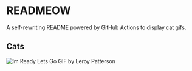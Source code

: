 # READMEOW

A self-rewriting README powered by GitHub Actions to display cat gifs.

## Cats

![Im Ready Lets Go GIF by Leroy Patterson](https://media2.giphy.com/media/CjmvTCZf2U3p09Cn0h/200.gif?cid=9acd02dazi104sfx7f4mbfxaitbdngtlq9e07adt91ecz9ej&ep=v1_gifs_search&rid=200.gif&ct=g)
